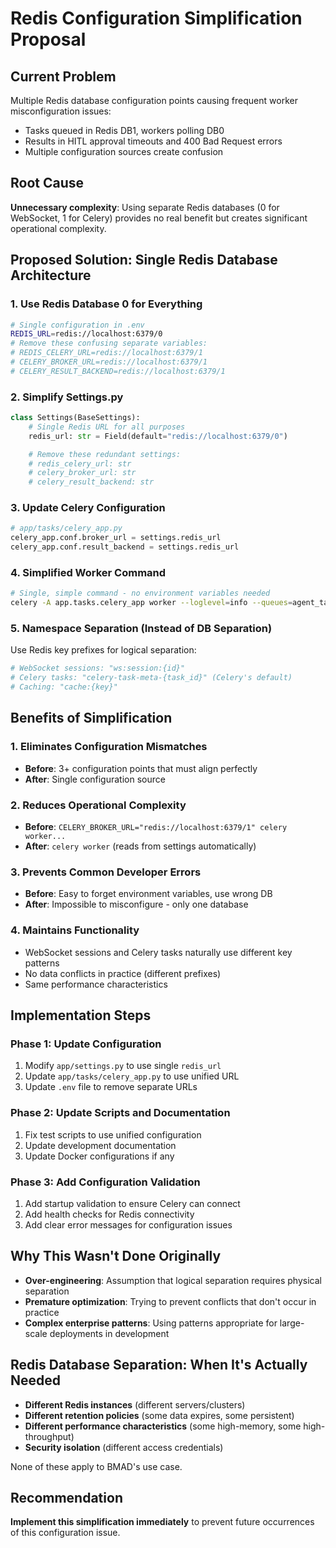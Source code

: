 # Redis Configuration Simplification Proposal

## Current Problem
Multiple Redis database configuration points causing frequent worker misconfiguration issues:
- Tasks queued in Redis DB1, workers polling DB0
- Results in HITL approval timeouts and 400 Bad Request errors
- Multiple configuration sources create confusion

## Root Cause
**Unnecessary complexity**: Using separate Redis databases (0 for WebSocket, 1 for Celery) provides no real benefit but creates significant operational complexity.

## Proposed Solution: Single Redis Database Architecture

### 1. Use Redis Database 0 for Everything
```bash
# Single configuration in .env
REDIS_URL=redis://localhost:6379/0
# Remove these confusing separate variables:
# REDIS_CELERY_URL=redis://localhost:6379/1
# CELERY_BROKER_URL=redis://localhost:6379/1
# CELERY_RESULT_BACKEND=redis://localhost:6379/1
```

### 2. Simplify Settings.py
```python
class Settings(BaseSettings):
    # Single Redis URL for all purposes
    redis_url: str = Field(default="redis://localhost:6379/0")

    # Remove these redundant settings:
    # redis_celery_url: str
    # celery_broker_url: str
    # celery_result_backend: str
```

### 3. Update Celery Configuration
```python
# app/tasks/celery_app.py
celery_app.conf.broker_url = settings.redis_url
celery_app.conf.result_backend = settings.redis_url
```

### 4. Simplified Worker Command
```bash
# Single, simple command - no environment variables needed
celery -A app.tasks.celery_app worker --loglevel=info --queues=agent_tasks,celery
```

### 5. Namespace Separation (Instead of DB Separation)
Use Redis key prefixes for logical separation:
```python
# WebSocket sessions: "ws:session:{id}"
# Celery tasks: "celery-task-meta-{task_id}" (Celery's default)
# Caching: "cache:{key}"
```

## Benefits of Simplification

### 1. Eliminates Configuration Mismatches
- **Before**: 3+ configuration points that must align perfectly
- **After**: Single configuration source

### 2. Reduces Operational Complexity
- **Before**: `CELERY_BROKER_URL="redis://localhost:6379/1" celery worker...`
- **After**: `celery worker` (reads from settings automatically)

### 3. Prevents Common Developer Errors
- **Before**: Easy to forget environment variables, use wrong DB
- **After**: Impossible to misconfigure - only one database

### 4. Maintains Functionality
- WebSocket sessions and Celery tasks naturally use different key patterns
- No data conflicts in practice (different prefixes)
- Same performance characteristics

## Implementation Steps

### Phase 1: Update Configuration
1. Modify `app/settings.py` to use single `redis_url`
2. Update `app/tasks/celery_app.py` to use unified URL
3. Update `.env` file to remove separate URLs

### Phase 2: Update Scripts and Documentation
1. Fix test scripts to use unified configuration
2. Update development documentation
3. Update Docker configurations if any

### Phase 3: Add Configuration Validation
1. Add startup validation to ensure Celery can connect
2. Add health checks for Redis connectivity
3. Add clear error messages for configuration issues

## Why This Wasn't Done Originally
- **Over-engineering**: Assumption that logical separation requires physical separation
- **Premature optimization**: Trying to prevent conflicts that don't occur in practice
- **Complex enterprise patterns**: Using patterns appropriate for large-scale deployments in development

## Redis Database Separation: When It's Actually Needed
- **Different Redis instances** (different servers/clusters)
- **Different retention policies** (some data expires, some persistent)
- **Different performance characteristics** (some high-memory, some high-throughput)
- **Security isolation** (different access credentials)

None of these apply to BMAD's use case.

## Recommendation
**Implement this simplification immediately** to prevent future occurrences of this configuration issue.